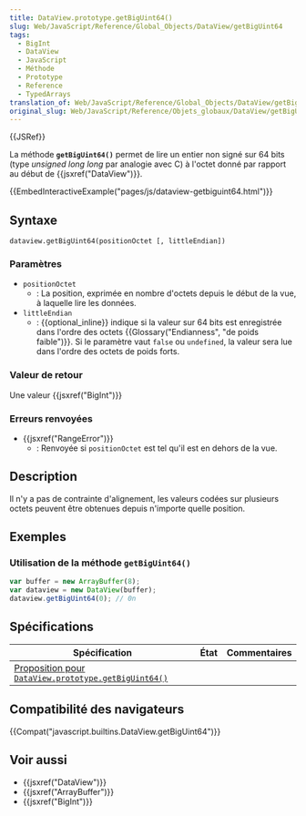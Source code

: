 ```yaml
---
title: DataView.prototype.getBigUint64()
slug: Web/JavaScript/Reference/Global_Objects/DataView/getBigUint64
tags:
  - BigInt
  - DataView
  - JavaScript
  - Méthode
  - Prototype
  - Reference
  - TypedArrays
translation_of: Web/JavaScript/Reference/Global_Objects/DataView/getBigUint64
original_slug: Web/JavaScript/Reference/Objets_globaux/DataView/getBigUint64
---
```

{{JSRef}}

La méthode **`getBigUint64()`** permet de lire un entier non signé sur 64 bits (type _unsigned long long_ par analogie avec C) à l'octet donné par rapport au début de {{jsxref("DataView")}}.

{{EmbedInteractiveExample("pages/js/dataview-getbiguint64.html")}}

## Syntaxe

    dataview.getBigUint64(positionOctet [, littleEndian])

### Paramètres

- `positionOctet`
  - : La position, exprimée en nombre d'octets depuis le début de la vue, à laquelle lire les données.
- `littleEndian`
  - : {{optional_inline}} indique si la valeur sur 64 bits est enregistrée dans l'ordre des octets {{Glossary("Endianness", "de poids faible")}}. Si le paramètre vaut `false` ou `undefined`, la valeur sera lue dans l'ordre des octets de poids forts.

### Valeur de retour

Une valeur {{jsxref("BigInt")}}

### Erreurs renvoyées

- {{jsxref("RangeError")}}
  - : Renvoyée si `positionOctet` est tel qu'il est en dehors de la vue.

## Description

Il n'y a pas de contrainte d'alignement, les valeurs codées sur plusieurs octets peuvent être obtenues depuis n'importe quelle position.

## Exemples

### Utilisation de la méthode `getBigUint64()`

```js
var buffer = new ArrayBuffer(8);
var dataview = new DataView(buffer);
dataview.getBigUint64(0); // 0n
```

## Spécifications

| Spécification                                                                                                                | État | Commentaires |
| ---------------------------------------------------------------------------------------------------------------------------- | ---- | ------------ |
| [Proposition pour `DataView.prototype.getBigUint64()`](https://tc39.es/proposal-bigint/#sec-dataview.prototype.getbiguint64) |      |              |

## Compatibilité des navigateurs

{{Compat("javascript.builtins.DataView.getBigUint64")}}

## Voir aussi

- {{jsxref("DataView")}}
- {{jsxref("ArrayBuffer")}}
- {{jsxref("BigInt")}}
